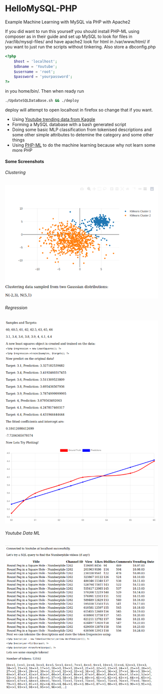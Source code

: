 # HelloMySQL-PHP
Example Machine Learning with MySQL via PHP with Apache2 

If you did want to run this yourself you should install PHP-ML using composer as in
their guide and set up MySQL to look for files in /var/lib/mysql-files/ and
have apache2 look for html in /var/www/html/ if you want to just run the scripts
without tinkering. Also store a dbconfig.php
```php
<?php
    $host = 'localhost';
    $dbname = 'Youtube';
    $username = 'root';
    $password = 'yourpassword';
?>
```
in you home/bin/. Then when ready run
```bash
./UpdateSQLDataBase.sh && ./deploy
```
deploy will attempt to open localhost in firefox so change that if you want.


- Using [Youtube trending data from Kaggle](https://www.kaggle.com/datasnaek/youtube-new) 
- Forming a MySQL database with a bash generated script
- Doing some basic MLP classification from tokenised descriptions and some other simple attributes to
  detemine the category and some other things
- Using [PHP-ML](https://php-ml.readthedocs.io/en/latest/) to do the machine learning because why not learn some more PHP

#### Some Screenshots
###### Clustering
![clustering](https://github.com/harveydevereux/HelloMySQL-PHP/blob/master/pics/cluster.png)
###### Regression
![regression](https://github.com/harveydevereux/HelloMySQL-PHP/blob/master/pics/reg.png)
###### Youtube Data ML
![youtube](https://github.com/harveydevereux/HelloMySQL-PHP/blob/master/pics/sql.png)
